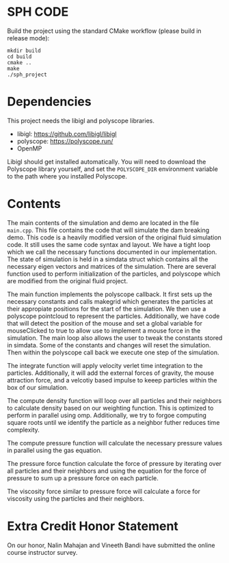 # SPH CODE

Build the project using the standard CMake workflow (please build in release mode):

```
mkdir build
cd build
cmake ..
make
./sph_project
```

# Dependencies
This project needs the libigl and polyscope libraries.
 * libigl: https://github.com/libigl/libigl
 * polyscope: https://polyscope.run/
 * OpenMP

Libigl should get installed automatically. You will need to download the Polyscope library yourself, and set the `POLYSCOPE_DIR` environment variable to the path where you installed Polyscope.

# Contents

The main contents of the simulation and demo are located in the file `main.cpp`. This file contains the code that will simulate the dam breaking demo. This code is a heavily modified version of the original fluid simulation code. It still uses the same code syntax and layout. We have a tight loop which we call the necessary functions documented in our implementation. The state of simulation is held in a simdata struct which contains all the necessary eigen vectors and matrices of the simulation. There are several function used to perform initialization of the particles, and polyscope which are modified from the original fluid project. 

The main function implements the polyscope callback. It first sets up the necessary constants and calls makegrid which generates the particles at their appropiate positions for the start of the simulation. We then use a polyscope pointcloud to represent the particles. Additionally, we have code that will detect the position of the mouse and set a global variable for mouseClicked to true to allow use to implement a mouse force in the simulation. The main loop also allows the user to tweak the constants stored in simdata. Some of the constants and changes will reset the simulation. Then within the polyscope call back we execute one step of the simulation.

The integrate function will apply velocity verlet time integration to the particles. Additionally, it will add the external forces of gravity, the mouse attraction force, and a velcotiy based impulse to keeep particles within the box of our simulation.

The compute density function will loop over all particles and their neighbors to calculate density based on our weighting function. This is optimized to perform in parallel using omp. Additionally, we try to forgoe computing square roots until we identify the particle as a neighbor futher reduces time complexity.

The compute pressure function will calculate the necessary pressure values in parallel using the gas equation.

The pressure force function calculate the force of pressure by iterating over all particles and their neighbors and using the equation for the force of pressure to sum up a pressure force on each particle.

The viscosity force similar to pressure force will calculate a force for viscosity using the particles and their neighbors.

# Extra Credit Honor Statement

On our honor, Nalin Mahajan and Vineeth Bandi have submitted the online course instructor survey.
